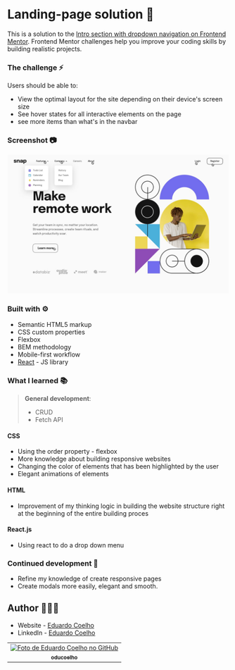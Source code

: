 # Landing-page solution 📱

This is a solution to the [Intro section with dropdown navigation on Frontend Mentor](https://www.frontendmentor.io/challenges/intro-section-with-dropdown-navigation-ryaPetHE5/hub). Frontend Mentor challenges help you improve your coding skills by building realistic projects.

### The challenge ⚡

Users should be able to:

- View the optimal layout for the site depending on their device's screen size
- See hover states for all interactive elements on the page
- see more items than what's in the navbar

### Screenshot 📷

![Main image of website](https://github.com/oducoelho/landing-page/blob/master/images/active-states.jpg)

### Built with ⚙

- Semantic HTML5 markup
- CSS custom properties
- Flexbox
- BEM methodology
- Mobile-first workflow
- [React](https://reactjs.org/) - JS library

### What I learned 📚

> **General development**: 
>- CRUD
>- Fetch API

#### CSS
- Using the order property - flexbox  
- More knowledge about building responsive websites
- Changing the color of elements that has been highlighted by the user
- Elegant animations of elements
#### HTML
- Improvement of my thinking logic in building the website structure right at the beginning of the entire building proces
#### React.js
- Using react to do a drop down menu

### Continued development 🎯

- Refine my knowledge of create responsive pages
- Create modals more easily, elegant and smooth.


## Author 🙎🏻‍♂️

- Website - [Eduardo Coelho](https://oducoelho.github.io/Portfolio/)
- LinkedIn - [Eduardo Coelho](https://www.linkedin.com/in/eduardo-coelho-568226207/)

<table>
  <tr>
    <td align="center">
      <a href="http://github.com/oducoelho">
        <img src="https://avatars.githubusercontent.com/u/104034703?v=4" width="100px;" alt="Foto de Eduardo Coelho no GitHub"/><br>
        <sub>
          <b>oducoelho</b>
        </sub>
      </a>
    </td>
  </tr>
</table> 
